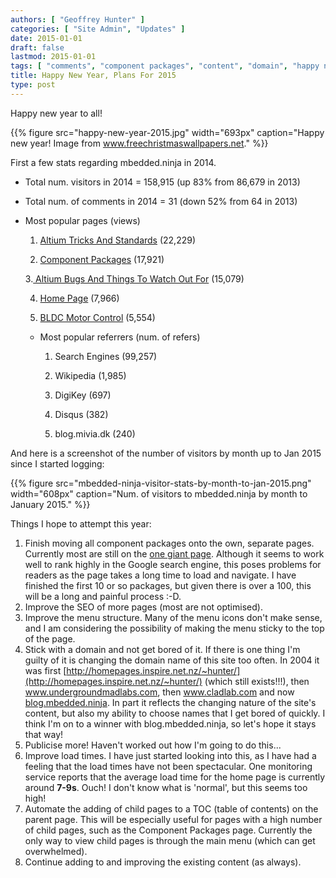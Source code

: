 ```yaml
---
authors: [ "Geoffrey Hunter" ]
categories: [ "Site Admin", "Updates" ]
date: 2015-01-01
draft: false
lastmod: 2015-01-01
tags: [ "comments", "component packages", "content", "domain", "happy new year", "load times", "mbedded.ninja", "plans", "referrers", "SEO", "statistics", "visitors" ]
title: Happy New Year, Plans For 2015
type: post
---
```


Happy new year to all!

{{% figure src="happy-new-year-2015.jpg" width="693px" caption="Happy new year! Image from www.freechristmaswallpapers.net."  %}}

First a few stats regarding mbedded.ninja in 2014.

* Total num. visitors in 2014 = 158,915 (up 83% from 86,679 in 2013)
* Total num. of comments in 2014 = 31 (down 52% from 64 in 2013)
* Most popular pages (views)  

    1. [Altium Tricks And Standards](/electronics/general/altium/altium-tricks-and-standards) (22,229)  

    2. [Component Packages](/pcb-design/component-packages) (17,921)  

    3.[ Altium Bugs And Things To Watch Out For](/electronics/general/altium/altium-bugs-and-things-to-watch-out-for) (15,079)  

    4. [Home Page](/) (7,966)  

    5. [BLDC Motor Control](/electronics/circuit-design/bldc-motor-control) (5,554)

  * Most popular referrers (num. of refers)  

    1. Search Engines (99,257)  

    2. Wikipedia (1,985)  

    3. DigiKey (697)  

    4. Disqus (382)  

    5. blog.mivia.dk (240)

And here is a screenshot of the number of visitors by month up to Jan 2015 since I started logging:

{{% figure src="mbedded-ninja-visitor-stats-by-month-to-jan-2015.png" width="608px" caption="Num. of visitors to mbedded.ninja by month to January 2015."  %}}

Things I hope to attempt this year:

1. Finish moving all component packages onto the own, separate pages. Currently most are still on the [one giant page](/pcb-design/component-packages). Although it seems to work well to rank highly in the Google search engine, this poses problems for readers as the page takes a long time to load and navigate. I have finished the first 10 or so packages, but given there is over a 100, this will be a long and painful process :-D.
2. Improve the SEO of more pages (most are not optimised).
3. Improve the menu structure. Many of the menu icons don't make sense, and I am considering the possibility of making the menu sticky to the top of the page.
4. Stick with a domain and not get bored of it. If there is one thing I'm guilty of it is changing the domain name of this site too often. In 2004 it was first [http://homepages.inspire.net.nz/~hunter/](http://homepages.inspire.net.nz/~hunter/) (which still exists!!!), then www.undergroundmadlabs.com, then www.cladlab.com and now [blog.mbedded.ninja](/). In part it reflects the changing nature of the site's content, but also my ability to choose names that I get bored of quickly. I think I'm on to a winner with blog.mbedded.ninja, so let's hope it stays that way!
5. Publicise more! Haven't worked out how I'm going to do this...
6. Improve load times. I have just started looking into this, as I have had a feeling that the load times have not been spectacular. One monitoring service reports that the average load time for the home page is currently around **7-9s**. Ouch! I don't know what is 'normal', but this seems too high!
7. Automate the adding of child pages to a TOC (table of contents) on the parent page. This will be especially useful for pages with a high number of child pages, such as the Component Packages page. Currently the only way to view child pages is through the main menu (which can get overwhelmed).
8. Continue adding to and improving the existing content (as always).

